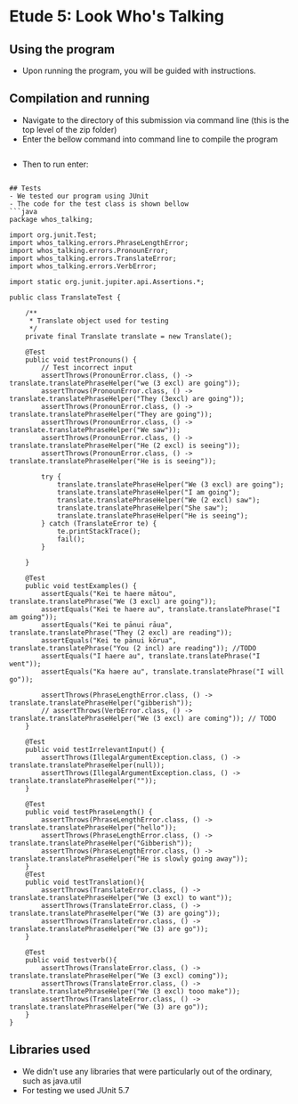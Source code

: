 # Etude 5: Look Who's Talking


## Using the program
- Upon running the program, you will be guided with instructions.

## Compilation and running
- Navigate to the directory of this submission via command line (this is the top level of the zip folder)
- Enter the bellow command into command line to compile the program
```shell

```
- Then to run enter:

```

## Tests
- We tested our program using JUnit
- The code for the test class is shown bellow
```java
package whos_talking;

import org.junit.Test;
import whos_talking.errors.PhraseLengthError;
import whos_talking.errors.PronounError;
import whos_talking.errors.TranslateError;
import whos_talking.errors.VerbError;

import static org.junit.jupiter.api.Assertions.*;

public class TranslateTest {

    /**
     * Translate object used for testing
     */
    private final Translate translate = new Translate();

    @Test
    public void testPronouns() {
        // Test incorrect input
        assertThrows(PronounError.class, () -> translate.translatePhraseHelper("we (3 excl) are going"));
        assertThrows(PronounError.class, () -> translate.translatePhraseHelper("They (3excl) are going"));
        assertThrows(PronounError.class, () -> translate.translatePhraseHelper("They are going"));
        assertThrows(PronounError.class, () -> translate.translatePhraseHelper("We saw"));
        assertThrows(PronounError.class, () -> translate.translatePhraseHelper("He (2 excl) is seeing"));
        assertThrows(PronounError.class, () -> translate.translatePhraseHelper("He is is seeing"));
        
        try {
            translate.translatePhraseHelper("We (3 excl) are going");
            translate.translatePhraseHelper("I am going");
            translate.translatePhraseHelper("We (2 excl) saw");
            translate.translatePhraseHelper("She saw");
            translate.translatePhraseHelper("He is seeing");
        } catch (TranslateError te) {
            te.printStackTrace();
            fail();
        }

    }

    @Test
    public void testExamples() {
        assertEquals("Kei te haere mātou", translate.translatePhrase("We (3 excl) are going"));
        assertEquals("Kei te haere au", translate.translatePhrase("I am going"));
        assertEquals("Kei te pānui rāua", translate.translatePhrase("They (2 excl) are reading"));
        assertEquals("Kei te pānui kōrua", translate.translatePhrase("You (2 incl) are reading")); //TODO
        assertEquals("I haere au", translate.translatePhrase("I went"));
        assertEquals("Ka haere au", translate.translatePhrase("I will go"));

        assertThrows(PhraseLengthError.class, () -> translate.translatePhraseHelper("gibberish"));
        // assertThrows(VerbError.class, () -> translate.translatePhraseHelper("We (3 excl) are coming")); // TODO
    }

    @Test
    public void testIrrelevantInput() {
        assertThrows(IllegalArgumentException.class, () -> translate.translatePhraseHelper(null));
        assertThrows(IllegalArgumentException.class, () -> translate.translatePhraseHelper(""));
    }

    @Test
    public void testPhraseLength() {
        assertThrows(PhraseLengthError.class, () -> translate.translatePhraseHelper("hello"));
        assertThrows(PhraseLengthError.class, () -> translate.translatePhraseHelper("Gibberish"));
        assertThrows(PhraseLengthError.class, () -> translate.translatePhraseHelper("He is slowly going away"));
    }
    @Test
    public void testTranslation(){
        assertThrows(TranslateError.class, () -> translate.translatePhraseHelper("We (3 excl) to want"));
        assertThrows(TranslateError.class, () -> translate.translatePhraseHelper("We (3) are going"));
        assertThrows(TranslateError.class, () -> translate.translatePhraseHelper("We (3) are go"));
    }

    @Test
    public void testverb(){
        assertThrows(TranslateError.class, () -> translate.translatePhraseHelper("We (3 excl) coming"));
        assertThrows(TranslateError.class, () -> translate.translatePhraseHelper("We (3 excl) tooo make"));
        assertThrows(TranslateError.class, () -> translate.translatePhraseHelper("We (3) are go"));
    }
}

```

## Libraries used
- We didn't use any libraries that were particularly out of the ordinary, such as java.util
- For testing we used JUnit 5.7